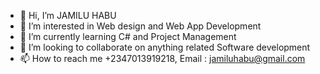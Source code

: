 - 👋 Hi, I’m JAMILU HABU
- 👀 I’m interested in Web design and Web App Development
- 🌱 I’m currently learning C# and Project Management
- 💞️ I’m looking to collaborate on anything related Software development
- 📫 How to reach me +2347013919218, Email : jamiluhabu@gmail.com

<!---
jamhaka/jamhaka is a ✨ special ✨ repository because its `README.md` (this file) appears on your GitHub profile.
You can click the Preview link to take a look at your changes.
--->
